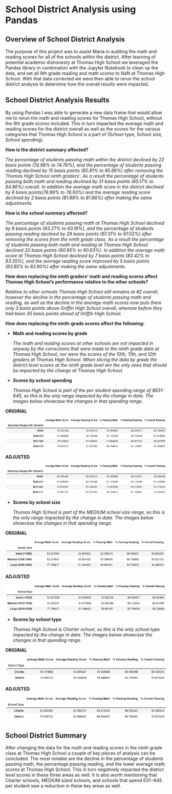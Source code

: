 # School District Analysis using Pandas

## Overview of School District Analysis

The purpose of this project was to assist Maria in auditing the math and reading scores for all of the schools within the district.  After learning of potential academic dishonesty at Thomas High School we leveraged the Pandas library in combination with the Jupyter Notebook to clean up the data, and set all 9th grade reading and math scores to NaN at Thomas High School.  With that data corrected we were then able to rerun the school district analysis to determine how the overall results were impacted.

## School District Analysis Results

By using Pandas I was able to generate a new data frame that would allow me to rerun the math and reading scores for Thomas High School, without the 9th grade scores included. This in turn impacted the average math and reading scores for the district overall as well as the scores for the various categories that Thomas High School is a part of (School type, School size, School spending). 

**How is the district summary affected?**

*The percentage of students passing math within the district declined by 22 basis points (74.98% to 74.76%), and the percentage of students passing reading declined by 15 basis points (85.81% to 85.66%) after removing the Thomas High School ninth graders'.  As a result the percentage of students passing both math and reading declined by 31 basis points (65.17% to 64.86%) overall.  In addition the average math score in the district declined by 6 basis points(78.99% to 78.93%) and the average reading score declined by 2 basis points (81.88% to 81.86%) after making the same adjustments.*   
    
**How is the school summary affected?**

*The percentage of students passing math at Thomas High School declined by 8 basis points (93.27% to 93.19%), and the percentage of students passing reading declined by 29 basis points (97.31% to 97.02%) after removing the scores from the ninth grade class.  As a result the percentage of students passing both math and reading at Thomas High School declined 32 basis points (90.95% to 90.63%). In addition the average math score at Thomas High School declined by 7 basis points (83.42% to 83.35%), and the average reading score improved by 5 basis points (83.85% to 83.90%) after making the same adjustments.* 

**How does replacing the ninth graders’ math and reading scores affect Thomas High School’s performance relative to the other schools?**

*Relative to other schools Thomas High School still remains at #2 overall, however the decline in the percentage of students passing math and reading, as well as the decline in the average math scores now puts them only 3 basis points above Griffin High School overall, whereas before they had been 35 basis points ahead of Griffin High School.*

**How does replacing the ninth-grade scores affect the following:**

   * **Math and reading scores by grade**
   
       *The math and reading scores at other schools are not impacted in anyway by the corrections that were made to the ninth grade data at Thomas High School, nor were the scores of the 10th, 11th, and 12th graders at Thomas High School.  When slicing the data by grade the district level scores at the ninth grade level are the only ones that should be impacted by the change at Thomas High School.* 
   
   * **Scores by school spending**
       
       *Thomas High School is part of the per student spending range of $631-645, so this is the only range impacted by the change in data.  The images below showcase the changes in that spending range.*

   **ORIGINAL**

![BEFORE](https://github.com/NRFlood/school_district_analysis-/blob/main/Spending%20Range%20(Before).png)

   **ADJUSTED**

![AFTER](https://github.com/NRFlood/school_district_analysis-/blob/main/Spending%20Range%20(After).png)

   * **Scores by school size**
   
       *Thomas High School is part of the MEDIUM school size range, so this is the only range impacted by the change in data.  The images below showcase the changes in that spending range.*

   **ORIGINAL**

![BEFORE](https://github.com/NRFlood/school_district_analysis-/blob/main/School%20Size%20Range%20(Before).png)


   **ADJUSTED**

![AFTER](https://github.com/NRFlood/school_district_analysis-/blob/main/School%20Size%20Range%20(After).png)


   * **Scores by school type**

       *Thomas High School is Charter school, so this is the only school type impacted by the change in data.  The images below showcase the changes in that spending range.*

   **ORIGINAL**

![BEFORE](https://github.com/NRFlood/school_district_analysis-/blob/main/School%20Type%20(Before).png)

   **ADJUSTED**
    
![AFTER](https://github.com/NRFlood/school_district_analysis-/blob/main/School%20Type%20(After).png)

## School District Summary

After changing the data for the math and reading scores in the ninth grade class at Thomas High School a couple of key pieces of analysis can be concluded.  The most notable are the decline in the percentage of students passing math, the percentage passing reading, and the lower average math scores at Thomas High School.  This in turn negatively impacted the district level scores in these three areas as well.  It is also worth mentioning that Charter schools, MEDIUM sized schools, and schools that spend $631-$645 per student saw a reduction in these key areas as well.
       
